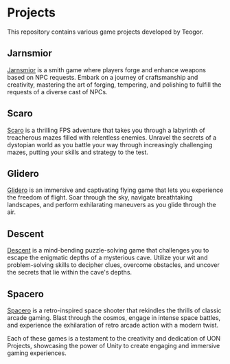 # Projects

This repository contains various game projects developed by Teogor.

## Jarnsmior

[Jarnsmior](https://games.teogor.dev/jarnsmior) is a smith game where players forge and enhance weapons based on NPC requests. Embark on a journey of craftsmanship and creativity, mastering the art of forging, tempering, and polishing to fulfill the requests of a diverse cast of NPCs.

## Scaro

[Scaro](https://games.teogor.dev/scaro) is a thrilling FPS adventure that takes you through a labyrinth of treacherous mazes filled with relentless enemies. Unravel the secrets of a dystopian world as you battle your way through increasingly challenging mazes, putting your skills and strategy to the test.

## Glidero

[Glidero](https://games.teogor.dev/glidero) is an immersive and captivating flying game that lets you experience the freedom of flight. Soar through the sky, navigate breathtaking landscapes, and perform exhilarating maneuvers as you glide through the air.

## Descent

[Descent](https://games.teogor.dev/descent) is a mind-bending puzzle-solving game that challenges you to escape the enigmatic depths of a mysterious cave. Utilize your wit and problem-solving skills to decipher clues, overcome obstacles, and uncover the secrets that lie within the cave's depths.

## Spacero

[Spacero](https://games.teogor.dev/spacero) is a retro-inspired space shooter that rekindles the thrills of classic arcade gaming. Blast through the cosmos, engage in intense space battles, and experience the exhilaration of retro arcade action with a modern twist.

Each of these games is a testament to the creativity and dedication of UON Projects, showcasing the power of Unity to create engaging and immersive gaming experiences.
